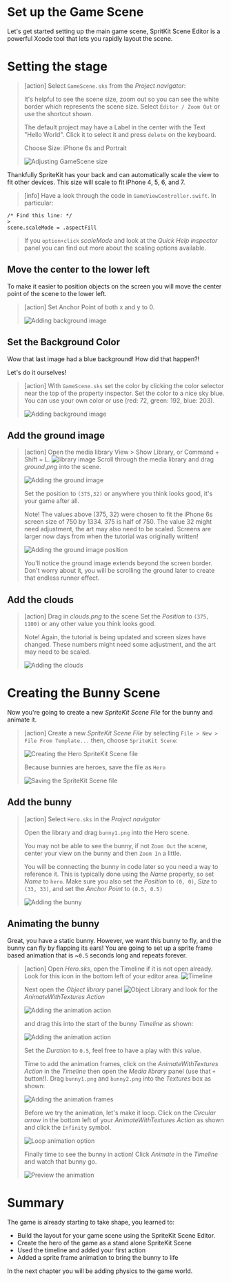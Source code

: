 # Set up the Game Scene

Let's get started setting up the main game scene, SpritKit Scene Editor is a
powerful Xcode tool that lets you rapidly layout the scene.

# Setting the stage

> [action] Select `GameScene.sks` from the _Project navigator_:
>
> It's helpful to see the scene size, zoom out so you can see the white border
> which represents the scene size. Select `Editor / Zoom Out` or use the
> shortcut shown.
>
> The default project may have a Label in the center with the Text "Hello
> World". Click it to select it and press `delete` on the keyboard.
>
> Choose Size: iPhone 6s and Portrait
>
> ![Adjusting GameScene size](xcode_gamescene_size.png)

Thankfully SpriteKit has your back and can automatically scale the view to fit
other devices. This size will scale to fit iPhone 4, 5, 6, and 7.

> [info] Have a look through the code in `GameViewController.swift`. In
> particular:
>
```
/* Find this line: */
>
scene.scaleMode = .aspectFill
```
>
> If you `option+click` _scaleMode_ and look at the _Quick Help inspector_ panel
> you can find out more about the scaling options available.

## Move the center to the lower left

To make it easier to position objects on the screen you will move the center
point of the scene to the lower left.

> [action] Set Anchor Point of both x and y to 0.
>
> ![Adding background image](Xcode-set-anchor-point.png)

## Set the Background Color

Wow that last image had a blue background! How did that happen?!

Let's do it ourselves!

> [action] With `GameScene.sks` set the color by clicking the color selector
> near the top of the property inspector. Set the color to a nice sky blue. You
> can use your own color or use (red: 72, green: 192, blue: 203).
>
> ![Adding background image](Xcode-Background-color.png)

## Add the ground image

> [action] Open the media library View > Show Library, or Command + Shift + L. ![library image](library_button.png) Scroll through
> the media library and drag _ground.png_ into the scene.
>
> ![Adding the ground image](Xcode_add_ground.png)
>
> Set the position to `(375,32)` or anywhere you think looks good, it's your
> game after all.
>
> Note! The values above (375, 32) were chosen to fit the iPhone 6s screen size of 750 by 1334. 375 is half of 750. The value 32 might need adjustment, the art may also need to be scaled. Screens are larger now days from when the tutorial was originally written!
>
> ![Adding the ground image position](Xcode_add_ground.png)
>
> You'll notice the ground image extends beyond the screen border. Don't worry
> about it, you will be scrolling the ground later to create that endless runner
> effect.

## Add the clouds

> [action] Drag in _clouds.png_ to the scene Set the _Position_ to `(375, 1100)`
> or any other value you think looks good.
>
> Note! Again, the tutorial is being updated and screen sizes have changed. These numbers might need some adjustment, and the art may need to be scaled. 
>
> ![Adding the clouds](xcode-add-clouds.png)

# Creating the Bunny Scene

Now you're going to create a new _SpriteKit Scene File_ for the bunny and
animate it.

> [action] Create a new _SpriteKit Scene File_ by selecting
> `File > New > File From Template...` then, choose `SpriteKit Scene`:
>
> ![Creating the Hero SpriteKit Scene file](xcode_add_sks.png)
>
> Because bunnies are heroes, save the file as `Hero`
>
> ![Saving the SpriteKit Scene file](xcode_add_sks_hero.png)

## Add the bunny

> [action] Select `Hero.sks` in the _Project navigator_
>
> Open the library and drag `bunny1.png` into the Hero scene.
>
> You may not be able to see the bunny, if not `Zoom Out` the scene, center your
> view on the bunny and then `Zoom In` a little.
>
> You will be connecting the bunny in code later so you need a way to reference
> it. This is typically done using the _Name_ property, so set _Name_ to `hero`.
> Make sure you also set the _Position_ to `(0, 0)`, _Size_ to `(33, 33)`, and
> set the _Anchor Point_ to `(0.5, 0.5)`
>
> ![Adding the bunny](xcode_add_sks_hero.png)

<!--  -->

## Animating the bunny

Great, you have a static bunny. However, we want this bunny to fly, and the
bunny can fly by flapping its ears! You are going to set up a sprite frame based
animation that is ~`0.5` seconds long and repeats forever.

> [action] Open _Hero.sks_, open the Timeline if it is not open already. Look
> for this icon in the bottom left of your editor area.
> ![Timeline](../Tutorial-Images/timeline.png)
>
> Next open the _Object library_ panel
> ![Object Library](../Tutorial-Images/object-library.png) and look for the
> _AnimateWithTextures Action_
>
> ![Adding the animation action](xcode-hero-add-action.png)
>
> and drag this into the start of the bunny _Timeline_ as shown:
>
> ![Adding the animation action](../Tutorial-Images/xcode-animate-duration.png)
>
> Set the _Duration_ to `0.5`, feel free to have a play with this value.
>
> Time to add the animation frames, click on the _AnimateWithTextures Action_ in
> the _Timeline_ then open the _Media library_ panel (use that `+` button!).
> Drag `bunny1.png` and `bunny2.png` into the _Textures_ box as shown:
>
> ![Adding the animation frames](xcode_hero_add_action_frames.png)
>
> Before we try the animation, let's make it loop. Click on the _Circular arrow_
> in the bottom left of your _AnimateWithTextures Action_ as shown and click the
> `Infinity` symbol.
>
> ![Loop animation option](xcode_hero_action_loop.png)
>
> Finally time to see the bunny in action! Click _Animate_ in the _Timeline_ and
> watch that bunny go.
>
> ![Preview the animation](xcode_animate_button.gif)

# Summary

The game is already starting to take shape, you learned to:

- Build the layout for your game scene using the SpriteKit Scene Editor.
- Create the hero of the game as a stand alone SpriteKit Scene
- Used the timeline and added your first action
- Added a sprite frame animation to bring the bunny to life

In the next chapter you will be adding physics to the game world.

